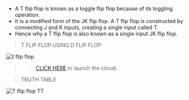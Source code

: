 - A T flip flop is known as a toggle flip flop because of its toggling operation.
- It is a modified form of the JK flip flop. A T flip flop is constructed by connecting J and K inputs, creating a single input called T.
- Hence why a T flip flop is also known as a single input JK flip flop.

>T FLIP FLOP USING D FLIP FLOP 


![t flip flop](https://user-images.githubusercontent.com/123290522/235137550-a739f8cc-5787-42f7-8800-dc3fb696da12.jpeg)

>> [CLICK HERE](https://circuitverse.org/simulator/edit/d-flip-flop-f25ff95e-7a34-4189-9bc0-2f8dfcf956f3) to launch the circuit.

>TRUTH TABLE 


![T flip flop  TT](https://user-images.githubusercontent.com/123290522/235137650-e29b64b2-97b0-49ec-a194-4359b67d674e.jpg)
